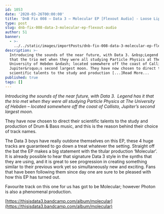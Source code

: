 ```yaml
---
id: 1053
date: '2020-03-26T00:00:00'
title: 'DnB Fix 008 – Data 3 – Molecular EP [Flexout Audio] - Loose Lips'
type: post
slug: dnb-fix-008-data-3-molecular-ep-flexout-audio
author: 51
banner:
  - >-
    ../../static/images/importPosts/dnb-fix-008-data-3-molecular-ep-flexout-audio/image1053.jpeg
description: >-
  Introducing the sounds of the near future, with Data 3. &nbsp;Legend has it
  that the trio met when they were all studying Particle Physics at The
  University of Hebden &ndash; located somewhere off the coast of Callisto,
  Jupiter&rsquo;s second largest moon. They have now chosen to direct their
  scientific talents to the study and production [...]Read More...
published: true
tags: []
---
```

_Introducing the sounds of the near future, with Data 3.  Legend has it that the trio met when they were all studying Particle Physics at The University of Hebden – located somewhere off the coast of Callisto, Jupiter’s second largest moon._

They have now chosen to direct their scientific talents to the study and production of Drum & Bass music, and this is the reason behind their choice of track names.

The Data 3 boys have really outdone themselves on this EP, these 4 huge tracks are guaranteed to go down a treat whatever the setting. Straight off the bat the EP makes a big statement with the titular production ‘Molecular’. It is already possible to hear that signature Data 3 style in the synths that they are using, and it is great to see progression in creating something similar to their previous work yet so simultaneously new and exciting. Fans that have been following them since day one are sure to be pleased with how this EP has turned out.

Favourite track on this one for us has got to be Molecular; however Photon is also a phenomenal production.

[](https://thisisdata3.bandcamp.com/album/molecular)[https://thisisdata3.bandcamp.com/album/molecular](https://thisisdata3.bandcamp.com/album/molecular)